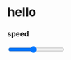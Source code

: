 <!DOCTYPE html>
<html lang="en">
  <head>
    <meta charset="UTF-8" />
    <meta name="viewport" content="width=device-width, initial-scale=1.0" />
    <title>Document</title>
  </head>
  <body>
    <h1>hello</h1>
    <h3>speed</h3>
    <input
      type="range"
      min="1"
      max="10"
      value="5"
      class="slider"
      id="myRange"
    />
    <div id="sortcontainer"></div>
  </body>
</html>
